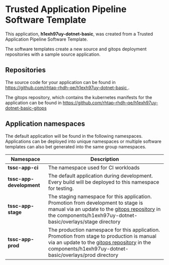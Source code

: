 # Trusted Application Pipeline Software Template

This application, **h1exh97uy-dotnet-basic**, was created from a Trusted Application Pipeline Software Template.

The software templates create a new source and gitops deployment repositories with a sample source application. 

## Repositories

The source code for your application can be found in [https://github.com/rhtap-rhdh-qe/h1exh97uy-dotnet-basic ](https://github.com/rhtap-rhdh-qe/h1exh97uy-dotnet-basic ).
 
The gitops repository, which contains the kubernetes manifests for the application can be found in 
[https://github.com/rhtap-rhdh-qe/h1exh97uy-dotnet-basic-gitops ](https://github.com/rhtap-rhdh-qe/h1exh97uy-dotnet-basic-gitops ) 

## Application namespaces 

The default application will be found in the following namespaces. Applications can be deployed into unique namespaces or multiple software templates can also bet generated into the same group namespaces.  

|  Namespace   |  Description   |  
| -------- | -------- |
| **tssc-app-ci** | The namespace used for CI workloads |
| **tssc-app-development** | The default application during development. Every build will be deployed to this namespace for testing. |
| **tssc-app-stage** | The staging namespace for this application. Promotion from development to stage is manual via an update to the [gitops repository](https://github.com/rhtap-rhdh-qe/h1exh97uy-dotnet-basic-gitops ) in the components/h1exh97uy-dotnet-basic/overlays/stage directory |
| **tssc-app-prod** | The production namespace for this application. Promotion from stage to production is manual via an update to the [gitops repository](https://github.com/rhtap-rhdh-qe/h1exh97uy-dotnet-basic-gitops ) in the components/h1exh97uy-dotnet-basic/overlays/prod directory |